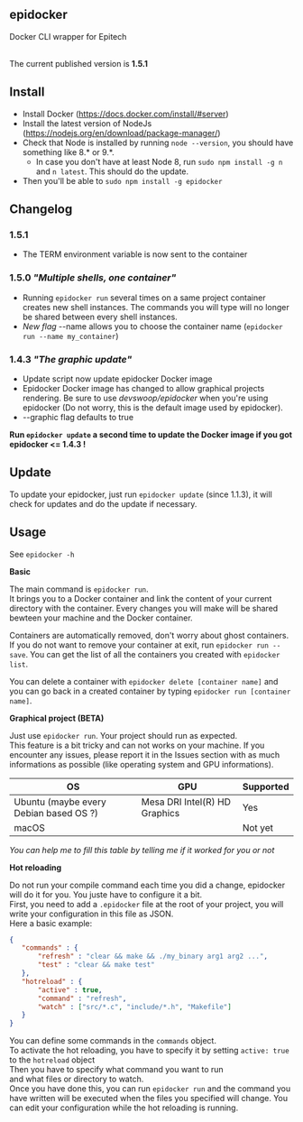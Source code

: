 ## epidocker
Docker CLI wrapper for Epitech<br><br>

The current published version is __1.5.1__

## Install

* Install Docker (https://docs.docker.com/install/#server)
* Install the latest version of NodeJs (https://nodejs.org/en/download/package-manager/)<br>
* Check that Node is installed by running `node --version`, you should have something like 8.* or 9.*.<br>
  - In case you don't have at least Node 8, run `sudo npm install -g n` and `n latest`. This should do the update.<br> 
* Then you'll be able to `sudo npm install -g epidocker`<br>

## Changelog

### 1.5.1

- The TERM environment variable is now sent to the container

### 1.5.0 *"Multiple shells, one container"*

- Running `epidocker run` several times on a same project container creates new shell instances. The commands you will type will no longer be shared between every shell instances.
- *New flag* --name allows you to choose the container name (`epidocker run --name my_container`)

### 1.4.3 *"The graphic update"*

- Update script now update epidocker Docker image
- Epidocker Docker image has changed to allow graphical projects rendering. Be sure to use _devswoop/epidocker_ when you're using epidocker (Do not worry, this is the default image used by epidocker).
- --graphic flag defaults to true

__Run `epidocker update` a second time to update the Docker image if you got epidocker <= 1.4.3 !__

## Update

To update your epidocker, just run `epidocker update` (since 1.1.3), it will check for updates and do the update if necessary.

## Usage

See `epidocker -h`

__Basic__

The main command is `epidocker run`.<br>
It brings you to a Docker container and link the content of your current directory with the container. Every changes you will make will be shared bewteen your machine and the Docker container.<br>

Containers are automatically removed, don't worry about ghost containers.<br>
If you do not want to remove your container at exit, run `epidocker run --save`. You can get the list of all the containers you created with `epidocker list`.

You can delete a container with `epidocker delete [container name]` and you can go back in a created container by typing `epidocker run [container name]`.

__Graphical project (BETA)__

Just use `epidocker run`. Your project should run as expected.<br>
This feature is a bit tricky and can not works on your machine. If you encounter any issues, please report it in the Issues section with as much informations as possible (like operating system and GPU informations).<br>

OS | GPU | Supported
--- | --- | ---
Ubuntu (maybe every Debian based OS ?) | Mesa DRI Intel(R) HD Graphics | Yes
macOS | | Not yet

_You can help me to fill this table by telling me if it worked for you or not_

__Hot reloading__

Do not run your compile command each time you did a change, epidocker will do it for you. You juste have to configure it a bit.<br>
First, you need to add a `.epidocker` file at the root of your project, you will write your configuration in this file as JSON.<br>
Here a basic example:

 ```json
 {
	"commands" : {
		"refresh" : "clear && make && ./my_binary arg1 arg2 ...",
		"test" : "clear && make test"
	},
	"hotreload" : {
		"active" : true,
		"command" : "refresh",
		"watch" : ["src/*.c", "include/*.h", "Makefile"]
	}
}
```

You can define some commands in the `commands` object.<br>
To activate the hot reloading, you have to specify it by setting `active: true` to the `hotreload` object<br>
Then you have to specify what command you want to run<br>
and what files or directory to watch.<br>
Once you have done this, you can run `epidocker run` and the command you have written will be executed when the files you specified will change. You can edit your configuration while the hot reloading is running.
